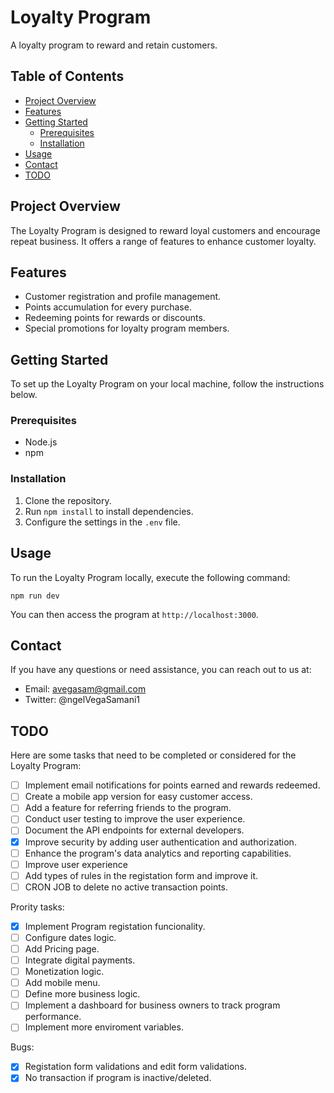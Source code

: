 # Loyalty Program

A loyalty program to reward and retain customers.

## Table of Contents
- [Project Overview](#project-overview)
- [Features](#features)
- [Getting Started](#getting-started)
  - [Prerequisites](#prerequisites)
  - [Installation](#installation)
- [Usage](#usage)
- [Contact](#contact)
- [TODO](#todo)

## Project Overview

The Loyalty Program is designed to reward loyal customers and encourage repeat business. It offers a range of features to enhance customer loyalty.

## Features

- Customer registration and profile management.
- Points accumulation for every purchase.
- Redeeming points for rewards or discounts.
- Special promotions for loyalty program members.

## Getting Started

To set up the Loyalty Program on your local machine, follow the instructions below.

### Prerequisites

- Node.js
- npm

### Installation

1. Clone the repository.
2. Run `npm install` to install dependencies.
3. Configure the settings in the `.env` file.

## Usage

To run the Loyalty Program locally, execute the following command:

``
npm run dev
``

You can then access the program at `http://localhost:3000`.

## Contact

If you have any questions or need assistance, you can reach out to us at:

- Email: avegasam@gmail.com
- Twitter: @ngelVegaSamani1

## TODO

Here are some tasks that need to be completed or considered for the Loyalty Program:

- [ ] Implement email notifications for points earned and rewards redeemed.
- [ ] Create a mobile app version for easy customer access.
- [ ] Add a feature for referring friends to the program.
- [ ] Conduct user testing to improve the user experience.
- [ ] Document the API endpoints for external developers.
- [x] Improve security by adding user authentication and authorization.
- [ ] Enhance the program's data analytics and reporting capabilities.
- [ ] Improve user experience
- [ ] Add types of rules in the registation form and improve it.
- [ ] CRON JOB to delete no active transaction points.

Prority tasks:

- [x] Implement Program registation funcionality.
- [ ] Configure dates logic.
- [ ] Add Pricing page.
- [ ] Integrate digital payments.
- [ ] Monetization logic.
- [ ] Add mobile menu.
- [ ] Define more business logic.
- [ ] Implement a dashboard for business owners to track program performance.
- [ ] Implement more enviroment variables.

Bugs:

- [x] Registation form validations and edit form validations.
- [x] No transaction if program is inactive/deleted.